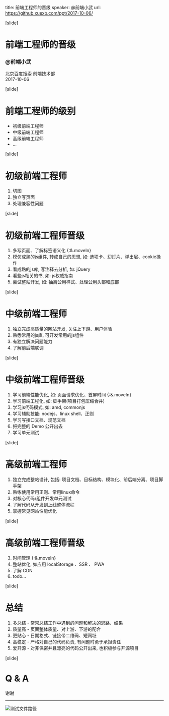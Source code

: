 title: 前端工程师的晋级
speaker: @前端小武
url: https://github.xuexb.com/ppt/2017-10-06/

[slide]
# 前端工程师的晋级
### @前端小武
北京百度搜索 前端技术部  
2017-10-06

[slide]
# 前端工程师的级别

- 初级前端工程师
- 中级前端工程师
- 高级前端工程师
- ...

[slide]
# 初级前端工程师

1. 切图
2. 独立写页面
3. 处理兼容性问题

[slide]
# 初级前端工程师晋级

1. 多写页面、了解标签语义化 {:&.moveIn}
2. 模仿成熟的js组件, 转成自己的思想, 如: 选项卡、幻灯片、弹出层、cookie操作
3. 看成熟的js库, 写注释去分析, 如: jQuery
4. 看些js相关的书, 如: js权威指南
5. 尝试整站开发, 如: 抽离公用样式、处理公用头部和底部

[slide]
# 中级前端工程师

1. 独立完成高质量的网站开发, 关注上下游、用户体验
1. 熟悉常用的js库, 可开发常用的js组件
3. 有独立解决问题能力
4. 了解前后端联调

[slide]
# 中级前端工程师晋级

1. 学习前端性能优化, 如: 页面请求优化、首屏时间 {:&.moveIn}
2. 学习前端工程化, 如: 脚手架(项目打包压缩合并)
3. 学习js代码模式, 如: amd, commonjs
4. 学习辅助技能: nodejs、linux shell、正则
5. 学习写接口文档、规范文档
5. 把完整的 Demo 公开出去
4. 学习单元测试


[slide]
# 高级前端工程师

1. 独立完成整站设计, 包括: 项目文档、目标结构、模块化、前后端分离、项目脚手架
4. 熟练使用常用正则、常用linux命令
2. 对核心代码/组件开发单元测试
4. 了解代码从开发到上线整体流程
3. 掌握常见网站性能优化

[slide]
# 高级前端工程师晋级

3. 时间管理 {:&.moveIn}
1. 整站优化, 如应用 localStorage 、SSR 、 PWA
2. 了解 CDN
3. todo...

[slide]
# 总结

1. 多总结 - 常常总结工作中遇到的问题和解决的思路、结果
1. 质量高 - 页面整体质量、对上游、下游的配合
1. 更贴心 - 日期格式、链接带二维码、短网址
1. 高稳定 - 严格对自己的代码负责, 有问题时勇于承担责任
2. 爱开源 - 对非保密并且漂亮的代码公开出来, 也积极参与开源项目

[slide]
# Q & A

谢谢

---

![测试文件路径](//static.cdn.xuexb.com/i/20171004/nMj3gH3rXIx8mU7CPphFgf3l.png?imageslim)

















